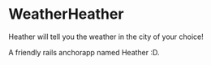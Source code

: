 # WeatherHeather
Heather will tell you the weather in the city of your choice!

A friendly rails anchorapp named Heather :D.
